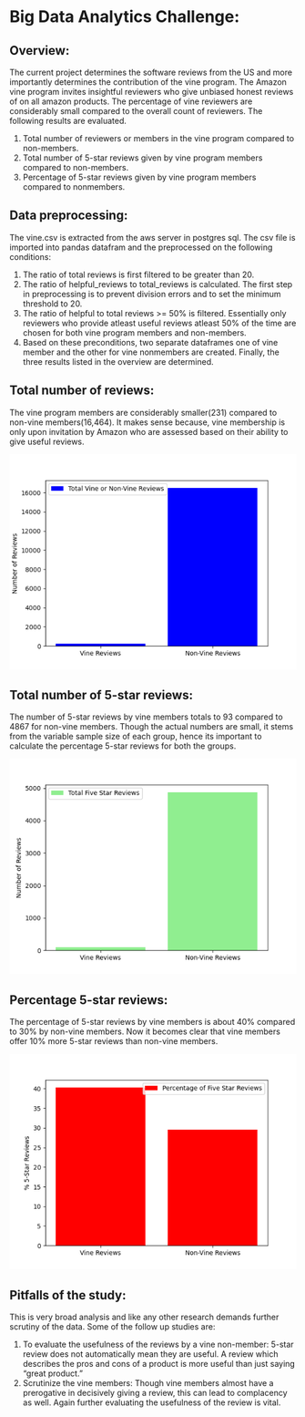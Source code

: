 # Big Data Analytics Challenge: 

## **Overview:**
The current project determines the software reviews from the US and more importantly determines the contribution of the vine program. The Amazon vine program invites insightful reviewers who give unbiased honest reviews of on all amazon products. The percentage of vine reviewers are considerably small compared to the overall count of reviewers. The following results are evaluated.

1.	Total number of reviewers or members in the vine program compared to non-members.
2.	Total number of 5-star reviews given by vine program members compared to non-members.
3.	Percentage of 5-star reviews given by vine program members compared to nonmembers.

## **Data preprocessing:**

The vine.csv is extracted from the aws server in postgres sql. The csv file is imported into pandas datafram and the preprocessed on the following conditions:
1.	The ratio of total reviews is first filtered to be greater than 20.
2.	The ratio of helpful_reviews to total_reviews is calculated. The first step in preprocessing is to prevent division errors and to set the minimum threshold to 20. 
3.	The ratio of helpful to total reviews >= 50% is filtered. Essentially only reviewers who provide atleast useful reviews atleast 50% of the time are chosen for both vine program members and non-members. 
4.	Based on these preconditions, two separate dataframes one of vine member and the other for vine nonmembers are created.
Finally, the three results listed in the overview are determined.

## **Total number of reviews:**

The vine program members are considerably smaller(231) compared to non-vine members(16,464). It makes sense because, vine membership is only upon invitation by Amazon who are assessed based on their ability to give useful reviews. 

![Total Number of Reviews](images/total_vine_non_vine.png)

## **Total number of 5-star reviews:**

The number of 5-star reviews by vine members totals to 93 compared to 4867 for non-vine members. Though the actual numbers are small, it stems from the variable sample size of each group, hence its important to calculate the percentage 5-star reviews for both the groups.

![Five-Star Reviews](images/total_five_star.png)

## **Percentage 5-star reviews:**

The percentage of 5-star reviews by vine members is about 40% compared to 30% by non-vine members. Now it becomes clear that vine members offer 10% more 5-star reviews than non-vine members.

![Percentage Five-Star Reviews](images/percent_five_star.png)

## **Pitfalls of the study:**

This is very broad analysis and like any other research demands further scrutiny of the data. Some of the follow up studies are:

1.	To evaluate the usefulness of the reviews by a vine non-member: 5-star review does not automatically mean they are useful. A review which describes the pros and cons of a product is more useful than just saying “great product.”
2.	Scrutinize the vine members: Though vine members almost have a prerogative in decisively giving a review, this can lead to complacency as well. Again further evaluating the usefulness of the review is vital. 
